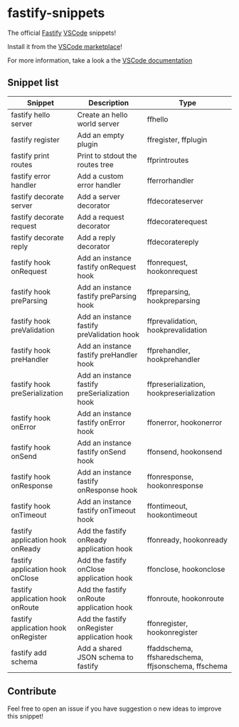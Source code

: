 # fastify-snippets

The official [Fastify](https://www.fastify.io/) [VSCode](https://code.visualstudio.com/) snippets! 

Install it from the [VSCode marketplace](https://marketplace.visualstudio.com/items?itemName=fastify.fastify-snippets)!

For more information, take a look a the [VSCode documentation](https://code.visualstudio.com/docs/editor/userdefinedsnippets)

## Snippet list

<!-- ##TOC-BUILDER## -->
Snippet|Description|Type
---|---|---
fastify hello server|Create an hello world server|ffhello
fastify register|Add an empty plugin|ffregister, ffplugin
fastify print routes|Print to stdout the routes tree|ffprintroutes
fastify error handler|Add a custom error handler|fferrorhandler
fastify decorate server|Add a server decorator|ffdecorateserver
fastify decorate request|Add a request decorator|ffdecoraterequest
fastify decorate reply|Add a reply decorator|ffdecoratereply
fastify hook onRequest|Add an instance fastify onRequest hook|ffonrequest, hookonrequest
fastify hook preParsing|Add an instance fastify preParsing hook|ffpreparsing, hookpreparsing
fastify hook preValidation|Add an instance fastify preValidation hook|ffprevalidation, hookprevalidation
fastify hook preHandler|Add an instance fastify preHandler hook|ffprehandler, hookprehandler
fastify hook preSerialization|Add an instance fastify preSerialization hook|ffpreserialization, hookpreserialization
fastify hook onError|Add an instance fastify onError hook|ffonerror, hookonerror
fastify hook onSend|Add an instance fastify onSend hook|ffonsend, hookonsend
fastify hook onResponse|Add an instance fastify onResponse hook|ffonresponse, hookonresponse
fastify hook onTimeout|Add an instance fastify onTimeout hook|ffontimeout, hookontimeout
fastify application hook onReady|Add the fastify onReady application hook|ffonready, hookonready
fastify application hook onClose|Add the fastify onClose application hook|ffonclose, hookonclose
fastify application hook onRoute|Add the fastify onRoute application hook|ffonroute, hookonroute
fastify application hook onRegister|Add the fastify onRegister application hook|ffonregister, hookonregister
fastify add schema|Add a shared JSON schema to fastify|ffaddschema, ffsharedschema, ffjsonschema, ffschema
<!-- ##TOC-BUILDER-END## -->

## Contribute

Feel free to open an issue if you have suggestion o new ideas to improve this snippet!
